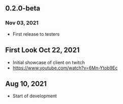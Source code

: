 ## 0.2.0-beta
### Nov 03, 2021
- First release to testers

## First Look  Oct 22, 2021
- Initial showcase of client on twitch
- https://www.youtube.com/watch?v=6Mn-Ytob9Ec

## Aug 10, 2021
- Start of development
